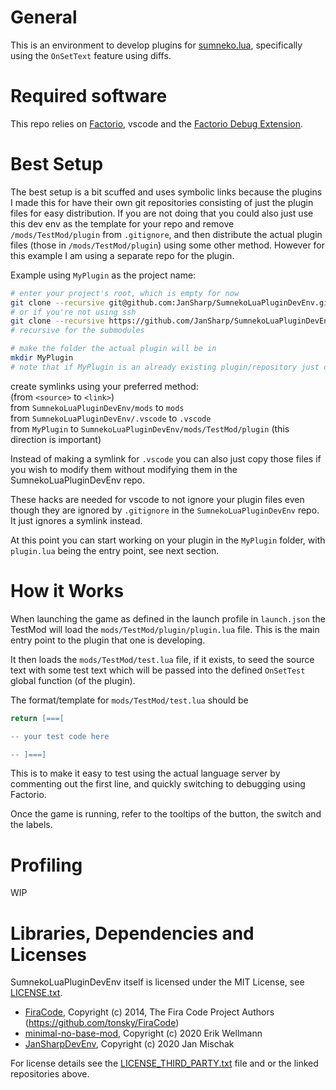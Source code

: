 
# General

This is an environment to develop plugins for [sumneko.lua](https://github.com/sumneko/lua-language-server), specifically using the `OnSetText` feature using diffs.

# Required software

This repo relies on [Factorio](https://factorio.com), vscode and the [Factorio Debug Extension](https://github.com/justarandomgeek/vscode-factoriomod-debug).

# Best Setup

The best setup is a bit scuffed and uses symbolic links because the plugins I made this for have their own git repositories consisting of just the plugin files for easy distribution. If you are not doing that you could also just use this dev env as the template for your repo and remove `/mods/TestMod/plugin` from `.gitignore`, and then distribute the actual plugin files (those in `/mods/TestMod/plugin`) using some other method. However for this example I am using a separate repo for the plugin.

<!-- cSpell:ignore mkdir -->

Example using `MyPlugin` as the project name:

```bash
# enter your project's root, which is empty for now
git clone --recursive git@github.com:JanSharp/SumnekoLuaPluginDevEnv.git
# or if you're not using ssh
git clone --recursive https://github.com/JanSharp/SumnekoLuaPluginDevEnv.git
# recursive for the submodules

# make the folder the actual plugin will be in
mkdir MyPlugin
# note that if MyPlugin is an already existing plugin/repository just clone it instead of making a new folder
```
create symlinks using your preferred method:\
(from `<source>` to `<link>`)\
from `SumnekoLuaPluginDevEnv/mods` to `mods`\
from `SumnekoLuaPluginDevEnv/.vscode` to `.vscode`\
from `MyPlugin` to `SumnekoLuaPluginDevEnv/mods/TestMod/plugin` (this direction is important)

Instead of making a symlink for `.vscode` you can also just copy those files if you wish to modify them without modifying them in the SumnekoLuaPluginDevEnv repo.

These hacks are needed for vscode to not ignore your plugin files even though they are ignored by `.gitignore` in the `SumnekoLuaPluginDevEnv` repo. It just ignores a symlink instead.

At this point you can start working on your plugin in the `MyPlugin` folder, with `plugin.lua` being the entry point, see next section.

# How it Works

When launching the game as defined in the launch profile in `launch.json` the TestMod will load the `mods/TestMod/plugin/plugin.lua` file. This is the main entry point to the plugin that one is developing.

It then loads the `mods/TestMod/test.lua` file, if it exists, to seed the source text with some test text which will be passed into the defined `OnSetTest` global function (of the plugin).

The format/template for `mods/TestMod/test.lua` should be
```lua
return [===[

-- your test code here

-- ]===]
```
This is to make it easy to test using the actual language server by commenting out the first line, and quickly switching to debugging using Factorio.

Once the game is running, refer to the tooltips of the button, the switch and the labels.

# Profiling

WIP

# Libraries, Dependencies and Licenses

SumnekoLuaPluginDevEnv itself is licensed under the MIT License, see [LICENSE.txt](LICENSE.txt).

<!-- cSpell:ignore Mischak, Wellmann -->

- [FiraCode](https://github.com/tonsky/FiraCode), Copyright (c) 2014, The Fira Code Project Authors (https://github.com/tonsky/FiraCode)
- [minimal-no-base-mod](https://github.com/Bilka2/minimal-no-base-mod), Copyright (c) 2020 Erik Wellmann
- [JanSharpDevEnv](https://github.com/JanSharp/JanSharpDevEnv), Copyright (c) 2020 Jan Mischak

For license details see the [LICENSE_THIRD_PARTY.txt](LICENSE_THIRD_PARTY.txt) file and or the linked repositories above.
